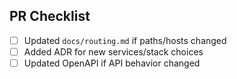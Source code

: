 ## PR Checklist

* [ ] Updated `docs/routing.md` if paths/hosts changed
* [ ] Added ADR for new services/stack choices
* [ ] Updated OpenAPI if API behavior changed